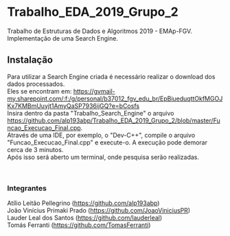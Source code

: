 # Trabalho_EDA_2019_Grupo_2
Trabalho de Estruturas de Dados e Algoritmos 2019 - EMAp-FGV. <br />
Implementação de uma Search Engine.
<br />

## Instalação
Para utilizar a Search Engine criada é necessário realizar o download dos dados processados. <br />
Eles se encontram em: https://gvmail-my.sharepoint.com/:f:/g/personal/b37012_fgv_edu_br/EpBiueduqttOkfMGOJKx7KMBmUuyjt1AmyQaSP7936ijGQ?e=bCosfs <br />
Insira dentro da pasta "Trabalho_Search_Engine" o arquivo https://github.com/alp193abp/Trabalho_EDA_2019_Grupo_2/blob/master/Funcao_Execucao_Final.cpp. <br />
Através de uma IDE, por exemplo, o "Dev-C++", compile o arquivo "Funcao_Execucao_Final.cpp" e execute-o. A execução pode demorar cerca de 3 minutos.<br />
Após isso será aberto um terminal, onde pesquisa serão realizadas.  

<br />

### Integrantes

Atílio Leitão Pellegrino (https://github.com/alp193abp) <br />
João Vinícius Primaki Prado (https://github.com/JoaoViniciusPR) <br />
Lauder Leal dos Santos (https://github.com/lauderleal) <br />
Tomás Ferranti (https://github.com/TomasFerranti)

